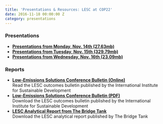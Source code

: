 ```yaml
---
title: 'Presentations & Resources: LESC at COP22'
date: 2016-11-18 00:00:00 Z
category: presentations
---
```


### Presentations
* [**Presentations from Monday, Nov. 14th (27.63mb)**](https://www.dropbox.com/s/kd8qhcyyq2y3vd8/Day%201_Monday.pptx?dl=0)
* [**Presentations from Tuesday, Nov. 15th (329.79mb)**](https://www.dropbox.com/s/q7tsdwx0a2cu93s/Day%202_Tuesday.pptx?dl=0)
* [**Presentations from Wednesday, Nov. 16th (23.09mb)**](https://www.dropbox.com/s/8bmalvk8ygst1am/LESC_DAY3.pptx?dl=0)

### Reports
* [**Low-Emissions Solutions Conference Bulletin (Online)**](http://www.iisd.ca/climate/cop22/low-emissions-solutions/html/enbplus172num34e.html)  
Read the LESC outcomes bulletin published by the International Institute for Sustainable Development
* [**Low-Emissions Solutions Conference Bulletin (PDF)**](http://www.iisd.ca/download/pdf/sd/enbplus172num34e.pdf)  
Download the LESC outcomes bulletin published by the International Institute for Sustainable Development
* [**LESC Analytical Report from The Bridge Tank**](/uploads/files/BT-LESC-REPORT-2016-12-03.pdf)  
Download the LESC analytical report published by The Bridge Tank
